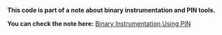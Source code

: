 **This code is part of a note about binary instrumentation and PIN tools.**

**You can check the note here:** [Binary Instrumentation Using PIN](https://maysara9900.github.io/Binary-Instrumentation-using-PIN/)